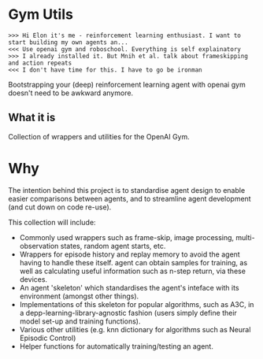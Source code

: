 # Gym Utils
```
>>> Hi Elon it's me - reinforcement learning enthusiast. I want to start building my own agents an...
<<< Use openai gym and roboschool. Everything is self explainatory
>>> I already installed it. But Mnih et al. talk about frameskipping and action repeats
<<< I don't have time for this. I have to go be ironman
```
Bootstrapping your (deep) reinforcement learning agent with openai gym doesn't need to be awkward anymore.

## What it is
Collection of wrappers and utilities for the OpenAI Gym.

# Why
The intention behind this project is to standardise agent design to enable easier comparisons between agents, and to streamline agent development (and cut down on code re-use). 

This collection will include:
* Commonly used wrappers such as frame-skip, image processing, multi-observation states, random agent starts, etc.
* Wrappers for episode history and replay memory to avoid the agent having to handle these itself. agent can obtain samples for training, as well as calculating useful information such as n-step return, via these devices.
* An agent 'skeleton' which standardises the agent's inteface with its environment (amongst other things).
* Implementations of this skeleton for popular algorithms, such as A3C, in a depp-learning-library-agnostic fashion (users simply define their model set-up and training functions).
* Various other utilities (e.g. knn dictionary for algorithms such as Neural Episodic Control)
* Helper functions for automatically training/testing an agent.


